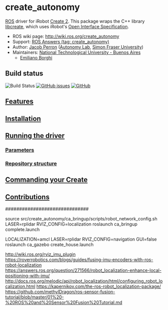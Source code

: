 # create_autonomy

[ROS](http://ros.org) driver for iRobot [Create 2](http://www.irobot.com/About-iRobot/STEM/Create-2.aspx).
This package wraps the C++ library [libcreate][libcreate], which uses iRobot's [Open Interface Specification][oi_spec].

* ROS wiki page: http://wiki.ros.org/create_autonomy
* Support: [ROS Answers (tag: create_autonomy)](http://answers.ros.org/questions/scope:all/sort:activity-desc/tags:create_autonomy/page:1/)
* Author: [Jacob Perron](http://jacobperron.ca) ([Autonomy Lab](http://autonomylab.org), [Simon Fraser University](http://www.sfu.ca))
* Maintainers: [National Technological University - Buenos Aires](https://www.frba.utn.edu.ar/en/)
  * [Emiliano Borghi](https://github.com/eborghi10)

## Build status

![Build Status](https://api.travis-ci.org/RoboticaUtnFrba/create_autonomy.svg?branch=kinetic-devel)
[![GitHub issues](https://img.shields.io/github/issues-raw/RoboticaUtnFrba/create_autonomy)](https://github.com/RoboticaUtnFrba/create_autonomy/issues)
[![GitHub](https://img.shields.io/github/license/RoboticaUtnFrba/create_autonomy)](https://github.com/RoboticaUtnFrba/create_autonomy/blob/kinetic-devel/LICENSE)

## [Features](docs/FEATURES.md)

## [Installation](docs/INSTALLATION.md)

## [Running the driver](docs/LAUNCH.md)

### [Parameters](docs/PARAMETERS.md)

### [Repository structure](docs/STRUCTURE.md)

## [Commanding your Create](docs/COMMAND.md)

## [Contributions](docs/CONTRIBUTION.md)

[libcreate]:  https://github.com/RoboticaUtnFrba/libcreate
[oi_spec]:  https://www.adafruit.com/datasheets/create_2_Open_Interface_Spec.pdf

##############################

source src/create_autonomy/ca_bringup/scripts/robot_network_config.sh
LASER=rplidar RVIZ_CONFIG=localization roslaunch ca_bringup complete.launch

LOCALIZATION=amcl LASER=rplidar RVIZ_CONFIG=navigation GUI=false roslaunch ca_gazebo create_house.launch

http://wiki.ros.org/rviz_imu_plugin
https://roverrobotics.com/blogs/guides/fusing-imu-encoders-with-ros-robot-localization
https://answers.ros.org/question/271566/robot_localization-enhance-local-positioning-with-imu/
http://docs.ros.org/melodic/api/robot_localization/html/configuring_robot_localization.html
https://kapernikov.com/the-ros-robot_localization-package/
https://github.com/methylDragon/ros-sensor-fusion-tutorial/blob/master/01%20-%20ROS%20and%20Sensor%20Fusion%20Tutorial.md

